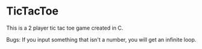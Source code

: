 # TicTacToe
This is a 2 player tic tac toe game created in C. 


Bugs: If you input something that isn't a number, you will get an infinite loop.

